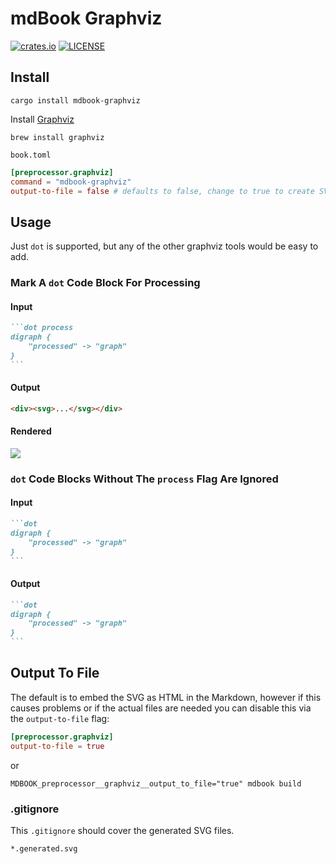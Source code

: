 # mdBook Graphviz

[![crates.io](https://img.shields.io/crates/v/mdbook-graphviz.svg)](https://crates.io/crates/mdbook-graphviz)
[![LICENSE](https://img.shields.io/github/license/dylanowen/mdbook-graphviz.svg)](LICENSE)

## Install

```
cargo install mdbook-graphviz
```

Install [Graphviz](https://graphviz.gitlab.io/download/)

```
brew install graphviz
```

`book.toml`

```toml
[preprocessor.graphviz]
command = "mdbook-graphviz"
output-to-file = false # defaults to false, change to true to create SVG files instead of rendering them inline
```

## Usage

Just `dot` is supported, but any of the other graphviz tools would be easy to add.

### Mark A `dot` Code Block For Processing

#### Input

~~~markdown
```dot process
digraph {
    "processed" -> "graph"
}
```
~~~

#### Output

~~~markdown
<div><svg>...</svg></div>


~~~

#### Rendered

![](sample_0.generated.svg)

### `dot` Code Blocks Without The `process` Flag Are Ignored

#### Input

~~~markdown
```dot
digraph {
    "processed" -> "graph"
}
```
~~~

#### Output

~~~markdown
```dot
digraph {
    "processed" -> "graph"
}
```
~~~

## Output To File

The default is to embed the SVG as HTML in the Markdown, however if this causes problems or if the actual files are
needed you can disable this via the `output-to-file` flag:

```toml
[preprocessor.graphviz]
output-to-file = true
```

or

```shell
MDBOOK_preprocessor__graphviz__output_to_file="true" mdbook build
```

### .gitignore

This `.gitignore` should cover the generated SVG files.

```
*.generated.svg
```
